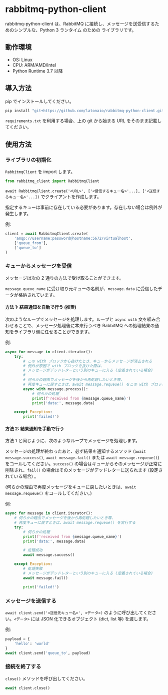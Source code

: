 # rabbitmq-python-client  

rabbitmq-python-client は、RabbitMQ に接続し、メッセージを送受信するためのシンプルな、Python 3 ランタイム のための ライブラリです。  


## 動作環境
* OS: Linux
* CPU: ARM/AMD/Intel
* Python Runtime 3.7 以降  


## 導入方法  

pip でインストールしてください。  

```sh
pip install "git+https://github.com/latonaio/rabbitmq-python-client.git@main#egg=rabbitmq_client"
```

`requirements.txt` を利用する場合、上の git から始まる URL をそのまま記載してください。  


## 使用方法

### ライブラリの初期化

`RabbitmqClient` を import します。

```py
from rabbitmq_client import RabbitmqClient
```

`await RabbitmqClient.create('<URL>', ['<受信するキュー名>'...], ['<送信するキュー名>'...])` でクライアントを作成します。

指定するキューは事前に存在している必要があります。存在しない場合は例外が発生します。

例:

```py
client = await RabbitmqClient.create(
	'amqp://username:password@hostname:5672/virtualhost',
	['queue_from'],
	['queue_to']
)
```


### キューからメッセージを受信

メッセージは次の 2 通りの方法で受け取ることができます。

`message.queue_name` に受け取り元キューの名前が、`message.data` に受信したデータが格納されています。


#### 方法 1: 結果通知を自動で行う (推奨)

次のようなループでメッセージを処理します。ループと `async with` 文を組み合わせることで、メッセージ処理後に本来行うべき RabbitMQ への処理結果の通知をライブラリ側に任せることができます。

例:

```py
async for message in client.iterator():
	try:
		# この with ブロックから抜けたとき、キューからメッセージが消去される
		# 例外が原因で with ブロックを抜けた際は、
		# メッセージがデッドレターという別のキューに入る (定義されている場合)
		#
		# 何らかの理由でメッセージを後から再処理したいとき等、
		# 再度キューに戻すときは、await message.requeue() をこの with ブロック内で実行する
		async with message.process():
			# 何らかの処理
			print(f'received from {message.queue_name}')
			print('data:', message.data)

	except Exception:
		print('failed!')
```


#### 方法 2: 結果通知を手動で行う

方法 1 と同じように、次のようなループでメッセージを処理します。

メッセージの処理が終わったあと、必ず結果を通知するメソッド (`await message.success()`, `await message.fail()` または `await message.requeue()`) をコールしてください。`success()` の場合はキューからそのメッセージが正常に削除され、`fail()` の場合はそのメッセージがデッドレターに送られます (設定されている場合) 。

(何らかの理由で再度メッセージをキューに戻したいときは、`await message.requeue()` をコールしてください。)

例:

```py
async for message in client.iterator():
	# 何らかの理由でメッセージを後から再処理したいとき等、
	# 再度キューに戻すときは、await message.requeue() を実行する
	try:
		# 何らかの処理
		print(f'received from {message.queue_name}')
		print('data:', message.data)

		# 処理成功
		await message.success()

	except Exception:
		# 処理失敗
		# メッセージがデッドレターという別のキューに入る (定義されている場合)
		await message.fail()

		print('failed!')
```


### メッセージを送信する

`await client.send('<送信先キュー名>', <データ>)` のように呼び出してください。`<データ>` には JSON 化できるオブジェクト (dict, list 等) を渡します。

例:

```py
payload = {
	'hello': 'world'
}
await client.send('queue_to', payload)
```


### 接続を終了する

`close()` メソッドを呼び出してください。

```py
await client.close()
```

